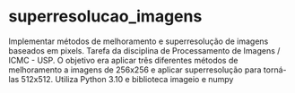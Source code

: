 # superresolucao_imagens
Implementar métodos de melhoramento e superresolução de imagens baseados em pixels. Tarefa da disciplina de Processamento de Imagens / ICMC - USP. O objetivo era aplicar três diferentes métodos de melhoramento a imagens de 256x256 e aplicar superresolução para torná-las 512x512. Utiliza Python 3.10 e biblioteca imageio e numpy
